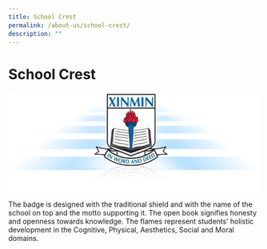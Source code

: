 ```yaml
---
title: School Crest
permalink: /about-us/school-crest/
description: ""
---
```

# **School Crest**

![](/images/sch_crest.png)

The badge is designed with the traditional shield and with the name of the school on top and the motto supporting it. The open book signifies honesty and openness towards knowledge. The flames represent students’ holistic development in the Cognitive, Physical, Aesthetics, Social and Moral domains.